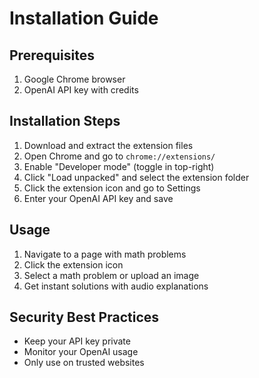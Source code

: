 # Installation Guide

## Prerequisites
1. Google Chrome browser
2. OpenAI API key with credits

## Installation Steps
1. Download and extract the extension files
2. Open Chrome and go to `chrome://extensions/`
3. Enable "Developer mode" (toggle in top-right)
4. Click "Load unpacked" and select the extension folder
5. Click the extension icon and go to Settings
6. Enter your OpenAI API key and save

## Usage
1. Navigate to a page with math problems
2. Click the extension icon
3. Select a math problem or upload an image
4. Get instant solutions with audio explanations

## Security Best Practices
- Keep your API key private
- Monitor your OpenAI usage
- Only use on trusted websites
